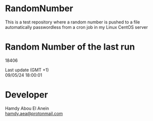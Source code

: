 # RandomNumber    
This is a test repository where a random number is pushed to a file automatically passwordless from a cron job in my Linux CentOS server    
# Random Number of the last run   
18406
      
Last update (GMT +1)    
09/05/24 18:00:01
# Developer    
Hamdy Abou El Anein   
hamdy.aea@protonmail.com
